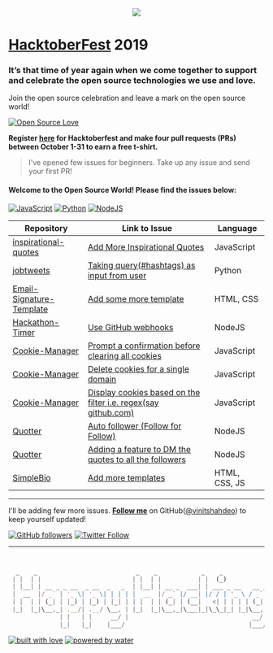 <p align="center"><img src="https://hacktoberfest.digitalocean.com/assets/logo-hf19-header-8245176fe235ab5d942c7580778a914110fa06a23c3d55bf40e2d061809d8785.svg"></p>

# [HacktoberFest](https://hacktoberfest.digitalocean.com) 2019

### It’s that time of year again when we come together to support and celebrate the open source technologies we use and love.

Join the open source celebration and leave a mark on the open source world! 

[![Open Source Love](https://badges.frapsoft.com/os/v2/open-source.svg?v=103)](https://github.com/vinitshahdeo)

**Register [here](https://hacktoberfest.digitalocean.com) for Hacktoberfest and make four pull requests (PRs) between October 1-31 to earn a free t-shirt.**

> I've opened few issues for beginners. Take up any issue and send your first PR!

#### Welcome to the Open Source World! Please find the issues below:

[![JavaScript](https://img.shields.io/badge/javascript-inspirational--quotes-critical.svg?style=flat&logo=javascript)](https://github.com/vinitshahdeo/inspirational-quotes) [![Python](https://img.shields.io/badge/python-jobtweets-teal.svg?style=flat&logo=python)](https://github.com/vinitshahdeo/jobtweets/) [![NodeJS](https://img.shields.io/badge/NodeJS-Quotter-green.svg?style=flat&logo=node.js)](https://github.com/vinitshahdeo/Quotter/)


| Repository  | Link to Issue  | Language  |
|---|---|---|
| [inspirational-quotes](https://github.com/vinitshahdeo/inspirational-quotes)  | [Add More Inspirational Quotes](https://github.com/vinitshahdeo/inspirational-quotes/issues/4)  | JavaScript  |
| [jobtweets](https://github.com/vinitshahdeo/jobtweets/)  | [Taking query(#hashtags) as input from user](https://github.com/vinitshahdeo/jobtweets/issues/3)  | Python |
| [Email-Signature-Template](https://github.com/vinitshahdeo/Email-Signature-Template)  | [Add some more template](https://github.com/vinitshahdeo/Email-Signature-Template/issues/1)  | HTML, CSS  |
| [Hackathon-Timer](https://github.com/vinitshahdeo/Hackathon-Timer)  | [Use GitHub webhooks](https://github.com/vinitshahdeo/Hackathon-Timer/issues/1)  | NodeJS  |
| [Cookie-Manager](https://github.com/vinitshahdeo/Cookie-Manager/)  | [Prompt a confirmation before clearing all cookies](https://github.com/vinitshahdeo/Cookie-Manager/issues/5)  | JavaScript |
| [Cookie-Manager](https://github.com/vinitshahdeo/Cookie-Manager/)  | [Delete cookies for a single domain](https://github.com/vinitshahdeo/Cookie-Manager/issues/4) | JavaScript  |
| [Cookie-Manager](https://github.com/vinitshahdeo/Cookie-Manager/)  | [Display cookies based on the filter i.e. regex(say github.com)](https://github.com/vinitshahdeo/Cookie-Manager/issues/3) | JavaScript  |
| [Quotter](https://github.com/vinitshahdeo/Quotter/)  | [Auto follower (Follow for Follow)](https://github.com/vinitshahdeo/Quotter/issues/6)  | NodeJS  |
| [Quotter](https://github.com/vinitshahdeo/Quotter/)  | [Adding a feature to DM the quotes to all the followers](https://github.com/vinitshahdeo/Quotter/issues/5)  | NodeJS  |
| [SimpleBio](https://github.com/vinitshahdeo/SimpleBio/issues/4)  | [Add more templates](https://github.com/vinitshahdeo/SimpleBio/issues/4)  | HTML, CSS, JS  |

----

I'll be adding few more issues. **[Follow me](https://github.com/vinitshahdeo/)** on GitHub([@vinitshahdeo](https://github.com/vinitshahdeo/)) to keep yourself updated!

[![GitHub followers](https://img.shields.io/github/followers/vinitshahdeo.svg?label=Follow&style=social)](https://github.com/vinitshahdeo/) [![Twitter Follow](https://img.shields.io/twitter/follow/Vinit_Shahdeo.svg?style=social)](https://twitter.com/Vinit_Shahdeo)

-----

```js


  _    _                           _    _            _    _               _ 
 | |  | |                         | |  | |          | |  (_)             | |
 | |__| | __ _ _ __  _ __  _   _  | |__| | __ _  ___| | ___ _ __   __ _  | |
 |  __  |/ _` | '_ \| '_ \| | | | |  __  |/ _` |/ __| |/ / | '_ \ / _` | | |
 | |  | | (_| | |_) | |_) | |_| | | |  | | (_| | (__|   <| | | | | (_| | |_|
 |_|  |_|\__,_| .__/| .__/ \__, | |_|  |_|\__,_|\___|_|\_\_|_| |_|\__, | (_)
              | |   | |     __/ |                                  __/ |    
              |_|   |_|    |___/                                  |___/     


```

[![built with love](https://forthebadge.com/images/badges/built-with-love.svg)](https://github.com/vinitshahdeo/) [![powered by water](https://forthebadge.com/images/badges/powered-by-water.svg)](https://github.com/vinitshahdeo/)
